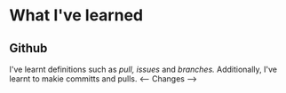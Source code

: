 # What I've learned
## **Github**
I've learnt definitions such as _pull, issues_ and _branches._
Additionally, I've learnt to makie committs and pulls.
<-- Changes -->
